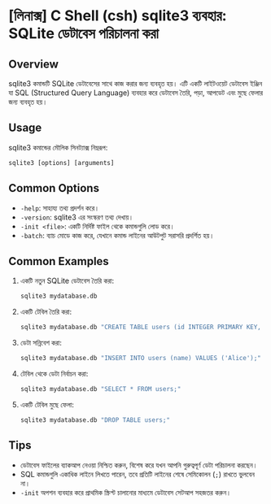 # [লিনাক্স] C Shell (csh) sqlite3 ব্যবহার: SQLite ডেটাবেস পরিচালনা করা

## Overview
sqlite3 কমান্ডটি SQLite ডেটাবেসের সাথে কাজ করার জন্য ব্যবহৃত হয়। এটি একটি লাইটওয়েট ডেটাবেস ইঞ্জিন যা SQL (Structured Query Language) ব্যবহার করে ডেটাবেস তৈরি, পড়া, আপডেট এবং মুছে ফেলার জন্য ব্যবহৃত হয়।

## Usage
sqlite3 কমান্ডের মৌলিক সিনট্যাক্স নিম্নরূপ:

```csh
sqlite3 [options] [arguments]
```

## Common Options
- `-help`: সাহায্য তথ্য প্রদর্শন করে।
- `-version`: sqlite3 এর সংস্করণ তথ্য দেখায়।
- `-init <file>`: একটি নির্দিষ্ট ফাইল থেকে কমান্ডগুলি লোড করে।
- `-batch`: ব্যাচ মোডে কাজ করে, যেখানে কমান্ড লাইনের আউটপুট সরাসরি প্রদর্শিত হয়।

## Common Examples
1. একটি নতুন SQLite ডেটাবেস তৈরি করা:
   ```csh
   sqlite3 mydatabase.db
   ```

2. একটি টেবিল তৈরি করা:
   ```csh
   sqlite3 mydatabase.db "CREATE TABLE users (id INTEGER PRIMARY KEY, name TEXT);"
   ```

3. ডেটা সন্নিবেশ করা:
   ```csh
   sqlite3 mydatabase.db "INSERT INTO users (name) VALUES ('Alice');"
   ```

4. টেবিল থেকে ডেটা নির্বাচন করা:
   ```csh
   sqlite3 mydatabase.db "SELECT * FROM users;"
   ```

5. একটি টেবিল মুছে ফেলা:
   ```csh
   sqlite3 mydatabase.db "DROP TABLE users;"
   ```

## Tips
- ডেটাবেস ফাইলের ব্যাকআপ নেওয়া নিশ্চিত করুন, বিশেষ করে যখন আপনি গুরুত্বপূর্ণ ডেটা পরিচালনা করছেন।
- SQL কমান্ডগুলি একাধিক লাইনে লিখতে পারেন, তবে প্রতিটি লাইনের শেষে সেমিকোলন (`;`) রাখতে ভুলবেন না।
- `-init` অপশন ব্যবহার করে প্রাথমিক স্ক্রিপ্ট চালানোর মাধ্যমে ডেটাবেস সেটআপ সহজতর করুন।